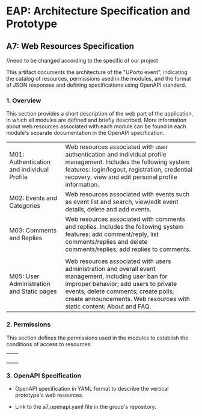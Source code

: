 # EAP: Architecture Specification and Prototype
## A7: Web Resources Specification

//need to be changed according to the specific of our project

This artifact documents the  architecture of the "UPorto event", indicating the catalog of resources, permissions used in the modules, and the format of JSON responses and defining specifications using OpenAPI standard.

### 1. Overview

This section provides a short description of the web part of the 
application, in which all modules are defined and briefly described. More information about web resources associated with each module can be found in each module's separate documentation in the OpenAPI specification.

|     |     |
| --------- | ---------- |
|M01: Authentication and individual Profile      |Web resources associated with user authentication and individual profile management. Includes the following system features: login/logout, registration, credential recovery, view and edit personal profile information. 	|
|M02: Events and Categories     |Web resources associated with events such as event list and search, view/edit event details, delete and add events. 	|
|M03: Comments and Replies     |Web resources associated with comments and replies. Includes the following system features: add comment/reply, list comments/replies and delete comments/replies; add replies to comments. 	|
|     | 	|
|M05: User Administration and Static pages     |Web resources associated with users administration and overall event management, including user ban for improper behavior; add users to private events; delete comments; create polls; create announcements. Web resources with static content: About and FAQ. 	|


### 2. Permissions

This section defines the permissions used in the modules to establish the conditions of access to resources.

|     |     |
| --------- | ---------- |
|     | 	|
|     | 	|
|     | 	|
|     | 	|

### 3. OpenAPI Specification

* OpenAPI specification in YAML format to describe the vertical prototype's web resources.

* Link to the a7_openapi.yaml file in the group's repository.
